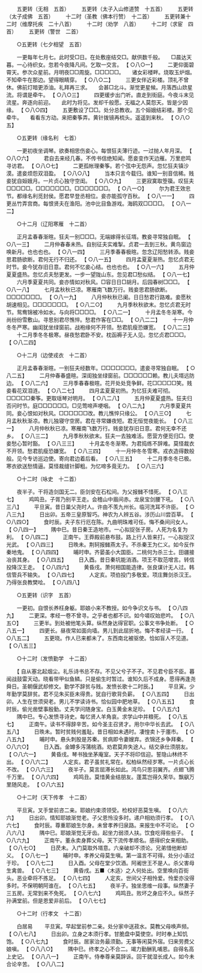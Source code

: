 <!-- { "loadSidebar": true } -->
　　五更转（无相　五首） 
　　五更转（太子入山修道赞　十五首） 
　　五更转（太子成佛　五首） 
　　十二时（圣教（佛本行赞）　十二首） 
　　五更转兼十二时（维摩托疾　二十八首） 
　　十二时（劝学　八首） 
　　十二时（求宦　四首） 
　　五更转（警世　二首） 

　　○五更转（七夕相望　五首） 

　　一更每年七月七。此时受□日。在处敷座结交□。献供数千般。　　□晨达天暮。一心待织女。忽若今夜降凡间。乞取一交言。 【 ○八○一】 
　　二更仰面碧霄天。参次众星前。月明夜□□周旋。□□□□□。　　诸女彩楼畔。烧取玉炉烟。不知牵牛在那边。望得眼睛穿。 【 ○八○二】 
　　三更女伴近彩楼。顶礼不曾休。佛前灯暗更添油。礼拜再三求。　　会甚□北斗。渐觉更星候。月落西山欻星流。将谓是牵牛。 【 ○八○三】 
　　四更缓步出门听。直走到街庭。今夜斗末见流星。奔逐向前迎。　　此时为将见。发却千般愿。无福之人莫怨天。皆是少因缘。 【 ○八○四】 
　　五更敷设了□□。处分总教收。五个姮娥结彩楼。那个见牵牛。　　看看东方动。来把秦筝弄。黄针拨镜再梳头。遥遥到来秋。 【 ○八○五】 

　　○五更转（缘名利　七首） 

　　一更初夜坐调琴。欲奏相思伤妾心。每恨狂夫薄行迹。一过抛人年月深。 【 ○八○六】 
　　君自去来经几春。不传书信绝知闻。愿妾变作天边雁。万里悲鸣寻访君。 【 ○八○七】 
　　二更孤帐理秦筝。若个弦中无怨声。忽忆狂夫镇沙漠。遣妾烦怨双泪盈。 【 ○八○八】 
　　当本只言今载归。谁知一别音信稀。贱妾犹自姮娥月。一片贞心独守空闺。 【 ○八○九】 
　　三更寂寞取箜篌。叹狂夫□□□□□。□□□□□□□。□□□□□□□。 【 ○八一○】 
　　尔为君王效忠节。都缘名利觅封侯。愿君早登丞相位。妾亦能孤守百秋。 【 ○八一一】 
　　四更丛竹弄宫商。每恨贤夫在渔阳。池中比目鱼游戏。海鸥双□□□□。 【 ○八一二】 

　　○十二月（辽阳寒雁　十二首） 

　　正月孟春春渐暄。狂夫一别□□□。无端嫁得长征壻。教妾寻常独自眠。 【 ○八一三】 
　　二月仲春春未热。自别征夫实难掣。贞君一去到三秋。黄鸟窗边唤新月。也也也也。 【 ○八一四】 
　　三月季春春极暄。忽念辽阳愁转添。贱妾思君肠欲断。君何无行不归还。 【 ○八一五】 
　　四月孟夏夏渐热。忽忆贞君无时节。妾今犹存旧日意。君何不忆妾心结。也也也也。 【 ○八一六】 
　　五月仲夏夏盛热。忽忆贞夫愁更发。一步一望陇山东。忽见君□愁似结。 【 ○八一七】 
　　六月季夏夏共同。妾亦情如对秋风。□容日日□胡月。后园春树□□□。 【 ○八一八】 
　　七月孟秋秋已凉。寒雁南飞数万行。贱妾思君肠欲断。□□□□□□□。 【 ○八一九】 
　　八月仲秋秋已阑。日日愁君行路难。妾愿秋胡速相见。□□□□□□□。 【 ○八二○】 
　　九月季秋秋欲末。忽忆贞君无时节。鸳鸯锦被冷如水。与向将□□□□。 【 ○八二一】 
　　十月孟冬冬渐寒。今尚纷纷雪敷山。寻思别君尽憔悴。愁君作客在□□。 【 ○八二二】 
　　十一月仲冬冬严寒。幽闺犹坐绿窗前。战袍缘何不开领。愁君肌瘦恐嫌宽。 【 ○八二三】 
　　十二月季冬冬极寒。昼夜愁君卧不安。枕函褥子无人见。忽忆贞君□□□。 【 ○八二四】 

　　○十二月（边使戎衣　十二首） 

　　正月孟春春渐暄。一别狂夫经数年。□□□□□□□。遣妾寻常独自眠。 【 ○八二五】 
　　二月仲春春盛暄。深闺独坐绿窗前。□□□□□□赖。教儿夫壻远防边。 【 ○八二六】 
　　三月季春春极暄。花开处处竞争鲜。花□□□□□笑。贱妾看花双泪涟。 【 ○八二七】 
　　四月孟夏夏初热。为忆狂夫难可彻。□□□□□秦筝。更取瑶琴对明月。 【 ○八二八】 
　　五月仲夏夏盛热。狂夫归否问时节。庭□□□□□□。□见莺啼声哽咽。 【 ○八二九】 
　　六月季夏夏共同。妾心恨如对秋风。□□□□□□改。教儿憔悴只缘公。 【 ○八三○】 
　　七月孟秋秋渐凉。教儿独寝守空房。君在寻常嫌夜短。君无恒觉夜能长。 【 ○八三一】 
　　八月仲秋秋已凉。寒雁南飞数万行。贱妾犹存旧日意。君何无幸不还乡。 【 ○八三二】 
　　九月季秋秋欲末。狂夫一去独难活。愿营方便觅归□。使妾愁心暂时豁。 【 ○八三三】 
　　十月孟冬冬渐寒。为君捣练不辞难。莫怪裁衣不开领。愁君肌瘦恐嫌宽。 【 ○八三四】 
　　十一月仲冬冬雪寒。戎衣造得数般般。见今专访巡边使。寄向君边着后看。 【 ○八三五】 
　　十二月季冬冬已极。寒衣欲送愁情逼。莫怪裁缝针脚粗。为忆啼多竟无力。 【 ○八三六】 

　　○十二时（咏史　十二首） 

　　夜半子。干将造剑国无二。臣剑安在石松间。为父报雠不惜死。 【 ○八三七】 
　　鸡鸣丑。子胥乃别平王走。会稽山中眉间赤。龙泉宝剑腰下吼。 【 ○八三八】 
　　平旦寅。昔日巢父尧时人。许由不羡九州长。临河洗耳不许臣。 【 ○八三九】 
　　日出卯。五帝三皇原智巧。神农为人辨五谷。涉历山川尝百草。 【 ○八四○】 
　　食时辰。夫子东行厄在陈。九曲明珠难可任。悔不桑间问女人。 【 ○八四一】 
　　隅中巳。昔日秦王造地市。一心拟捉张子房。人死为名复为利。 【 ○八四二】 
　　正南午。王莽殿前悬布鼓。路上行人皆来打。一心拟捉汉光武。 【 ○八四三】 
　　日昳未。荆轲报雠燕太子。不杀秦王为仁义。如今反作秦地鬼。 【 ○八四四】 
　　晡时申。齐晏虽小大国臣。二桃何为杀三士。田疆接冶丧其身。 【 ○八四五】 
　　日入酉。昔日秦坑能消酒。项王不取范增言。转信投降汉王走。 【 ○八四六】 
　　黄昏戌。萧何相国能造律。张良谋计无人过。韩信管兵不输失。 【 ○八四七】 
　　人定亥。项伯投门多敬爱。项庄舞剑杀汉王。乃得张良教樊哙。 【 ○八四八】 

　　○五更转（识字　五首） 

　　一更初。自恨长养枉身躯。耶娘小来不教授。如今争识文与书。 【 ○八四九】 
　　二更深。孝经一卷不曾寻。之乎者也都不识。如今嗟叹始悲吟。 【 ○八五○】 
　　三更半。到处被他笔头算。纵然身达得官职。公事文书争处断。 【 ○八五一】 
　　四更长。昼夜常如面向墙。男儿到此屈折地。悔不孝经读一行。 【 ○八五二】 
　　五更晓。作人已来都未了。东西南北被驱使。恰如盲人不见道。 【 ○八五三】 

　　○十二时（发愤勤学　十二首） 

　　【 自从塞北起烟尘。礼乐诗书总不存。不见父兮子不子。不见君兮臣不臣。暮闻战鼓雷天动。晓看带甲似鱼鳞。只是偷生时暂过。谁知久后不成身。愿得再逢尧舜日。圣朝偃武却修文。勤学不辞贫与贱。发愤长歌十二时辰。】 
　　平旦寅。少年勤学莫辞贫。君不见朱买臣未得贵。犹自行歌背负薪。 【 ○八五四】 
　　日出卯。人生在世须臾老。男儿不学读诗书。恰似园中肥地草。 【 ○八五五】 
　　食时辰。偷光凿壁事殷勤。丈夫学问随身宝。白玉黄金未足珍。 【 ○八五六】 
　　隅中巳。专心发愤寻诗史。每忆贤人羊角哀。求学山中并粮死。 【 ○八五七】 
　　正南午。读书不得辞辛苦。如今圣主召贤才。用尔中华长去武。 【 ○八五八】 
　　日昳未。暂时贫贱何羞耻。昔日相如未遇时。凄惶卖卜于廛市。 【 ○八五九】 
　　晡时申。悬头刺股是苏秦。贫病即令妻嫂弃。衣锦还乡争拜秦。 【 ○八六○】 
　　日入酉。金罇多泻蒲桃酒。劝君莫弃失途人。结交承仕须朋友。 【 ○八六一】 
　　黄昏戌。琴书独坐茅庵室。天子不将印信迎。誓隐山林终不出。 【 ○八六二】 
　　人定亥。君子虽贫礼常在。松柏纵然经岁寒。一片贞心长不改。 【 ○八六三】 
　　夜半子。莫言屈滞长如此。鸿鸟只思羽翼齐。点翅飞腾千万里。 【 ○八六四】 
　　鸡鸣丑。莫惜黄金结朋友。蓬蒿岂得久荣华。飘飖万里随风走。 【 ○八六五】 

　　○十二时（天下传孝　十二首） 

　　平旦寅。叉手堂前咨二亲。耶娘约束须领受。检校好恶莫生嗔。 【 ○八六六】 
　　日出卯。情知耶娘渐觉老。子父恩怜没多时。递户相劝须行孝。 【 ○八六七】 
　　食时辰。尊重耶娘生尔身。未曾孝养归泉路。来报生中不可论。 【 ○八六八】 
　　隅中巳。耶娘渐觉无牙齿。起坐力弱须人扶。饮食吃得些些子。 【 ○八六九】 
　　正南午。董永卖身葬父母。天下流传孝顺名。感得织女来相助。 【 ○八七○】 
　　日昃未。入门莫取外壻意。六亲破却不须论。兄弟惜他断却义。 【 ○八七一】 
　　晡时申。孝养父母莫生嗔。第一温言不可得。处分小语过于珍。 【 ○八七二】 
　　日入酉。父母在堂少饮酒。阿阇世王不是人。杀父害母生禽兽。 【 ○八七三】 
　　黄昏戌。五■〈木适〉之人何处出。空里唤向百街头。恶业牵将不拣足。 【 ○八七四】 
　　人定亥。世间父子相怜爱。怜爱亦没得多时。不保明朝阿谁在。 【 ○八七五】 
　　夜半子。独坐思维一段事。纵然妻子三五房。无常到来不免死。 【 ○八七六】 
　　鸡鸣丑。败坏之身应不久。纵然子孙满堂前。但是恩爱非前后。 【 ○八七七】 

　　○十二时（行孝文　十二首） 

　　白居易 
　　平旦寅。早起堂前参二亲。处分家中送菽水。莫教父母唤声频。 【 ○八七八】 
　　日出卯。立身之本须行孝。甘脆盘中莫使空。时时奉上知饥饱。 【 ○八七九】 
　　食时辰。居家治务最须勤。无事等闲莫外宿。归来劳费父娘嗔。 【 ○八八○】 
　　隅中巳。终孝之心不合二。竭力勤酬乳哺恩。自得名高上史记。 【 ○八八一】 
　　正南午。侍奉尊亲莫辞诉。回干就湿长成人。如今未合论辛苦。 【 ○八八二】 
